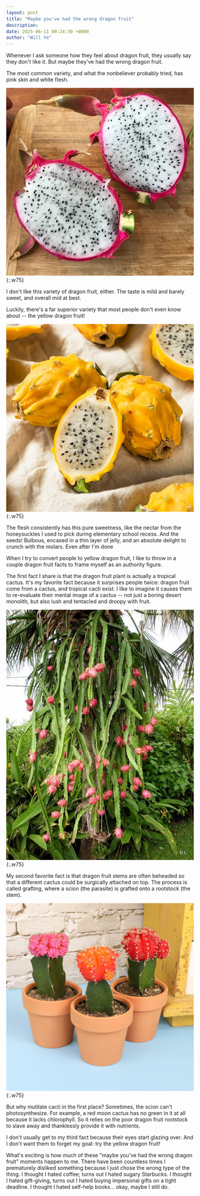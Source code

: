 ```yaml
---
layout: post
title: "Maybe you've had the wrong dragon fruit"
description:
date: 2025-06-11 00:24:30 +0000
author: "Will Ye"
---
```


Whenever I ask someone how they feel about dragon fruit, they usually say they don't like it. But maybe they've had the wrong dragon fruit.

The most common variety, and what the nonbeliever probably tried, has pink skin and white flesh.

![white dragon fruit](/assets/white-dragon-fruit.jpg){:.w75}

I don't like this variety of dragon fruit, either. The taste is mild and barely sweet, and overall mid at best.

Luckily, there's a far superior variety that most people don't even know about -- the yellow dragon fruit!

![yellow dragon fruit](/assets/yellow-dragon-fruit.jpg){:.w75}

The flesh consistently has this pure sweetness, like the nectar from the honeysuckles I used to pick during elementary school recess. And the seeds! Bulbous, encased in a thin layer of jelly, and an absolute delight to crunch with the molars. Even after I'm done

When I try to convert people to yellow dragon fruit, I like to throw in a couple dragon fruit facts to frame myself as an authority figure.

The first fact I share is that the dragon fruit plant is actually a tropical cactus. It's my favorite fact because it surprises people twice: dragon fruit come from a cactus, and tropical cacti exist. I like to imagine it causes them to re-evaluate their mental image of a cactus -- not just a boring desert monolith, but also lush and tentacled and droopy with fruit.

![dragon fruit plant](/assets/wild-dragon-fruit-plant.jpg){:.w75}

My second favorite fact is that dragon fruit stems are often beheaded so that a different cactus could be surgically attached on top. The process is called grafting, where a scion (the parasite) is grafted onto a rootstock (the stem).

![grafted cacti](/assets/grafted-cacti.webp){:.w75}

But why mutilate cacti in the first place? Sometimes, the scion can't photosynthesize. For example, a red moon cactus has no green in it at all because it lacks chlorophyll. So it relies on the poor dragon fruit rootstock to slave away and thanklessly provide it with nutrients.

I don't usually get to my third fact because their eyes start glazing over. And I don't want them to forget my goal: try the yellow dragon fruit!

What's exciting is how much of these "maybe you've had the wrong dragon fruit" moments happen to me. There have been countless times I prematurely disliked something because I just chose the wrong type of the thing. I thought I hated coffee; turns out I hated sugary Starbucks. I thought I hated gift-giving, turns out I hated buying impersonal gifts on a tight deadline. I thought I hated self-help books... okay, maybe I still do.
